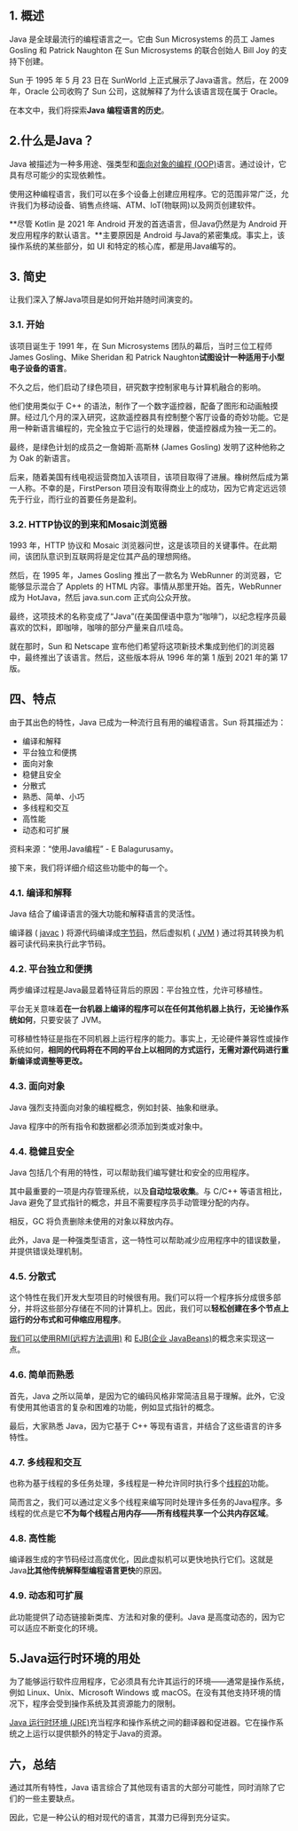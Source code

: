 ## 1. 概述

Java 是全球最流行的编程语言之一。它由 Sun Microsystems 的员工 James Gosling 和 Patrick Naughton 在 Sun Microsystems 的联合创始人 Bill Joy 的支持下创建。

Sun 于 1995 年 5 月 23 日在 SunWorld 上正式展示了Java语言。然后，在 2009 年，Oracle 公司收购了 Sun 公司，这就解释了为什么该语言现在属于 Oracle。

在本文中，我们将探索**Java 编程语言的历史**。

## 2.什么是Java？

Java 被描述为一种多用途、强类型和[面向对象的编程 (OOP)](https://www.baeldung.com/java-oop)语言。通过设计，它具有尽可能少的实现依赖性。

使用这种编程语言，我们可以在多个设备上创建应用程序。它的范围非常广泛，允许我们为移动设备、销售点终端、ATM、IoT(物联网)以及网页创建软件。

**尽管 Kotlin 是 2021 年 Android 开发的首选语言，但Java仍然是为 Android 开发应用程序的默认语言。**主要原因是 Android 与Java的紧密集成。事实上，该操作系统的某些部分，如 UI 和特定的核心库，都是用Java编写的。

## 3. 简史

让我们深入了解Java项目是如何开始并随时间演变的。

### 3.1. 开始

该项目诞生于 1991 年，在 Sun Microsystems 团队的幕后，当时三位工程师 James Gosling、Mike Sheridan 和 Patrick Naughton**试图设计一种适用于小型电子设备的语言**。

不久之后，他们启动了绿色项目，研究数字控制家电与计算机融合的影响。

他们使用类似于 C++ 的语法，制作了一个数字遥控器，配备了图形和动画触摸屏。经过几个月的深入研究，这款遥控器具有控制整个客厅设备的奇妙功能。它是用一种新语言编程的，完全独立于它运行的处理器，使遥控器成为独一无二的。

最终，是绿色计划的成员之一詹姆斯·高斯林 (James Gosling) 发明了这种他称之为 Oak 的新语言。

后来，随着美国有线电视运营商加入该项目，该项目取得了进展。橡树然后成为第一人称。不幸的是，FirstPerson 项目没有取得商业上的成功，因为它肯定远远领先于行业，而行业的首要任务是盈利。

### 3.2. HTTP协议的到来和Mosaic浏览器

1993 年，HTTP 协议和 Mosaic 浏览器问世，这是该项目的关键事件。在此期间，该团队意识到互联网将是定位其产品的理想网络。

然后，在 1995 年，James Gosling 推出了一款名为 WebRunner 的浏览器，它能够显示混合了 Applets 的 HTML 内容。事情从那里开始。首先，WebRunner 成为 HotJava，然后 java.sun.com 正式向公众开放。

最终，这项技术的名称变成了“Java”(在美国俚语中意为“咖啡”)，以纪念程序员最喜欢的饮料，即咖啡，咖啡的部分产量来自爪哇岛。

就在那时，Sun 和 Netscape 宣布他们希望将这项新技术集成到他们的浏览器中，最终推出了该语言。然后，这些版本将从 1996 年的第 1 版到 2021 年的第 17 版。

## 四、特点

由于其出色的特性，Java 已成为一种流行且有用的编程语言。Sun 将其描述为：

-   编译和解释
-   平台独立和便携
-   面向对象
-   稳健且安全
-   分散式
-   熟悉、简单、小巧
-   多线程和交互
-   高性能
-   动态和可扩展

资料来源：“使用Java编程” - E Balagurusamy。

接下来，我们将详细介绍这些功能中的每一个。

### 4.1. 编译和解释

Java 结合了编译语言的强大功能和解释语言的灵活性。

编译器 ( [javac](https://www.baeldung.com/javac) ) 将源代码编译成[字节码](https://www.baeldung.com/java-class-view-bytecode)，然后虚拟机 ( [JVM](https://www.baeldung.com/jvm-vs-jre-vs-jdk) ) 通过将其转换为机器可读代码来执行此字节码。

### 4.2. 平台独立和便携

两步编译过程是Java最显着特征背后的原因：平台独立性，允许可移植性。

平台无关意味着**在一台机器上编译的程序可以在任何其他机器上执行，无论操作系统如何**，只要安装了 JVM。

可移植性特征是指在不同机器上运行程序的能力。事实上，无论硬件兼容性或操作系统如何，**相同的代码将在不同的平台上以相同的方式运行，无需对源代码进行重新编译或调整等更改。**

### 4.3. 面向对象

Java 强烈支持面向对象的编程概念，例如封装、抽象和继承。

Java 程序中的所有指令和数据都必须添加到类或对象中。

### 4.4. 稳健且安全

Java 包括几个有用的特性，可以帮助我们编写健壮和安全的应用程序。

其中最重要的一项是内存管理系统，以及**自动垃圾收集**。与 C/C++ 等语言相比，Java 避免了显式指针的概念，并且不需要程序员手动管理分配的内存。

相反，GC 将负责删除未使用的对象以释放内存。

此外，Java 是一种强类型语言，这一特性可以帮助减少应用程序中的错误数量，并提供错误处理机制。

### 4.5. 分散式

这个特性在我们开发大型项目的时候很有用。我们可以将一个程序拆分成很多部分，并将这些部分存储在不同的计算机上。因此，我们可以**轻松创建在多个节点上运行的分布式和可伸缩应用程序**。

[我们可以使用RMI(远程方法调用)](https://www.baeldung.com/java-rmi) 和 [EJB(企业 JavaBeans)](https://www.baeldung.com/ejb-intro)的概念来实现这一点。

### 4.6. 简单而熟悉

首先，Java 之所以简单，是因为它的编码风格非常简洁且易于理解。此外，它没有使用其他语言的复杂和困难的功能，例如显式指针的概念。

最后，大家熟悉 Java，因为它基于 C++ 等现有语言，并结合了这些语言的许多特性。

### 4.7. 多线程和交互

也称为基于线程的多任务处理，多线程是一种允许同时执行多个[线程的](https://www.baeldung.com/java-thread-lifecycle)功能。

简而言之，我们可以通过定义多个线程来编写同时处理许多任务的Java程序。多线程的优点是它**不为每个线程占用内存——所有线程共享一个公共内存区域**。

### 4.8. 高性能

编译器生成的字节码经过高度优化，因此虚拟机可以更快地执行它们。这就是 Java**比其他传统解释型编程语言更快**的原因。

### 4.9. 动态和可扩展

此功能提供了动态链接新类库、方法和对象的便利。Java 是高度动态的，因为它可以适应不断变化的环境。

## 5.Java运行时环境的用处

为了能够运行软件应用程序，它必须具有允许其运行的环境——通常是操作系统，例如 Linux、Unix、Microsoft Windows 或 macOS。在没有其他支持环境的情况下，程序会受到操作系统及其资源能力的限制。

[Java 运行时环境 (JRE)](https://www.baeldung.com/jvm-vs-jre-vs-jdk)充当程序和操作系统之间的翻译器和促进器。它在操作系统之上运行以提供额外的特定于Java的资源。

## 六，总结

通过其所有特性，Java 语言综合了其他现有语言的大部分可能性，同时消除了它们的一些主要缺点。

因此，它是一种公认的相对现代的语言，其潜力已得到充分证实。